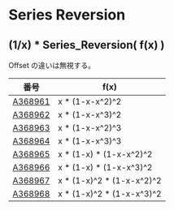 # Series Reversion

## (1/x) * Series_Reversion( f(x) )

Offset の違いは無視する。

| 番号 | f(x) |
|----- | ----- | 
| [A368961](https://oeis.org/A368961) | x * (1-x-x^2)^2 |
| [A368962](https://oeis.org/A368962) | x * (1-x-x^3)^2 |
| [A368963](https://oeis.org/A368963) | x * (1-x-x^2)^3 |
| [A368964](https://oeis.org/A368964) | x * (1-x-x^3)^3 |
| [A368965](https://oeis.org/A368965) | x * (1-x)   * (1-x-x^2)^2 |
| [A368966](https://oeis.org/A368966) | x * (1-x)   * (1-x-x^3)^2 |
| [A368967](https://oeis.org/A368967) | x * (1-x)^2 * (1-x-x^2)^2 |
| [A368968](https://oeis.org/A368968) | x * (1-x)^2 * (1-x-x^3)^2 |
